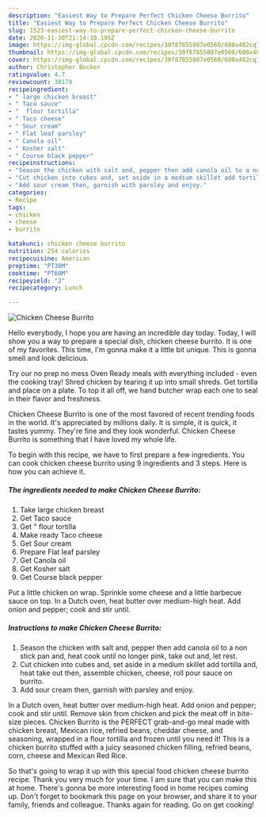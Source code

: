```yaml
---
description: "Easiest Way to Prepare Perfect Chicken Cheese Burrito"
title: "Easiest Way to Prepare Perfect Chicken Cheese Burrito"
slug: 1523-easiest-way-to-prepare-perfect-chicken-cheese-burrito
date: 2020-11-30T21:14:10.195Z
image: https://img-global.cpcdn.com/recipes/30f87855807e0560/680x482cq70/chicken-cheese-burrito-recipe-main-photo.jpg
thumbnail: https://img-global.cpcdn.com/recipes/30f87855807e0560/680x482cq70/chicken-cheese-burrito-recipe-main-photo.jpg
cover: https://img-global.cpcdn.com/recipes/30f87855807e0560/680x482cq70/chicken-cheese-burrito-recipe-main-photo.jpg
author: Christopher Becker
ratingvalue: 4.7
reviewcount: 30179
recipeingredient:
- " large chicken breast"
- " Taco sauce"
- "  flour tortilla"
- " Taco cheese"
- " Sour cream"
- " Flat leaf parsley"
- " Canola oil"
- " Kosher salt"
- " Course black pepper"
recipeinstructions:
- "Season the chicken with salt and, pepper then add canola oil to a non stick pan and, heat cook until no longer pink, take out and, let rest."
- "Cut chicken into cubes and, set aside in a medium skillet add tortilla and, heat take out then, assemble chicken, cheese, roll pour sauce on burrito."
- "Add sour cream then, garnish with parsley and enjoy."
categories:
- Recipe
tags:
- chicken
- cheese
- burrito

katakunci: chicken cheese burrito 
nutrition: 254 calories
recipecuisine: American
preptime: "PT30M"
cooktime: "PT60M"
recipeyield: "2"
recipecategory: Lunch

---
```



![Chicken Cheese Burrito](https://img-global.cpcdn.com/recipes/30f87855807e0560/680x482cq70/chicken-cheese-burrito-recipe-main-photo.jpg)

Hello everybody, I hope you are having an incredible day today. Today, I will show you a way to prepare a special dish, chicken cheese burrito. It is one of my favorites. This time, I'm gonna make it a little bit unique. This is gonna smell and look delicious.

Try our no prep no mess Oven Ready meals with everything included - even the cooking tray! Shred chicken by tearing it up into small shreds. Get tortilla and place on a plate. To top it all off, we hand butcher wrap each one to seal in their flavor and freshness.

Chicken Cheese Burrito is one of the most favored of recent trending foods in the world. It's appreciated by millions daily. It is simple, it is quick, it tastes yummy. They're fine and they look wonderful. Chicken Cheese Burrito is something that I have loved my whole life.


To begin with this recipe, we have to first prepare a few ingredients. You can cook chicken cheese burrito using 9 ingredients and 3 steps. Here is how you can achieve it.

<!--inarticleads1-->

##### The ingredients needed to make Chicken Cheese Burrito:

1. Take  large chicken breast
1. Get  Taco sauce
1. Get  &#34; flour tortilla
1. Make ready  Taco cheese
1. Get  Sour cream
1. Prepare  Flat leaf parsley
1. Get  Canola oil
1. Get  Kosher salt
1. Get  Course black pepper


Put a little chicken on wrap. Sprinkle some cheese and a little barbecue sauce on top. In a Dutch oven, heat butter over medium-high heat. Add onion and pepper; cook and stir until. 

<!--inarticleads2-->

##### Instructions to make Chicken Cheese Burrito:

1. Season the chicken with salt and, pepper then add canola oil to a non stick pan and, heat cook until no longer pink, take out and, let rest.
1. Cut chicken into cubes and, set aside in a medium skillet add tortilla and, heat take out then, assemble chicken, cheese, roll pour sauce on burrito.
1. Add sour cream then, garnish with parsley and enjoy.


In a Dutch oven, heat butter over medium-high heat. Add onion and pepper; cook and stir until. Remove skin from chicken and pick the meat off in bite-size pieces. Chicken Burrito is the PERFECT grab-and-go meal made with chicken breast, Mexican rice, refried beans, cheddar cheese, and seasoning, wrapped in a flour tortilla and frozen until you need it! This is a chicken burrito stuffed with a juicy seasoned chicken filling, refried beans, corn, cheese and Mexican Red Rice. 

So that's going to wrap it up with this special food chicken cheese burrito recipe. Thank you very much for your time. I am sure that you can make this at home. There's gonna be more interesting food in home recipes coming up. Don't forget to bookmark this page on your browser, and share it to your family, friends and colleague. Thanks again for reading. Go on get cooking!
